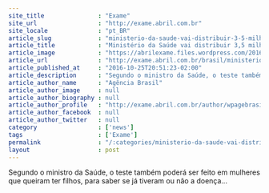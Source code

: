 ```yaml
---
site_title               : "Exame"
site_url                 : "http://exame.abril.com.br"
site_locale              : "pt_BR"
article_slug             : "ministerio-da-saude-vai-distribuir-3-5-milhoes-de-testes-de-zika"
article_title            : "Ministério da Saúde vai distribuir 3,5 milhões de testes de zika"
article_image            : "https://abrilexame.files.wordpress.com/2016/10/size_960_16_9_zika.jpg?quality=70&strip=all&w=960"
article_url              : "http://exame.abril.com.br/brasil/ministerio-da-saude-vai-distribuir-35-milhoes-de-testes-de-zika/"
article_published_at     : "2016-10-25T20:51:23-02:00"
article_description      : "Segundo o ministro da Saúde, o teste também poderá ser feito em mulheres que queiram ter filhos, para saber se já tiveram ou não a doença..."
article_author_name      : "Agência Brasil"
article_author_image     : null
article_author_biography : null
article_author_profile   : "http://exame.abril.com.br/author/wpagebrasil/"
article_author_facebook  : null
article_author_twitter   : null
category                 : ['news']
tags                     : ['Exame']
permalink                : "/:categories/ministerio-da-saude-vai-distribuir-3-5-milhoes-de-testes-de-zika/"
layout                   : post
---
```


Segundo o ministro da Saúde, o teste também poderá ser feito em mulheres que queiram ter filhos, para saber se já tiveram ou não a doença...
